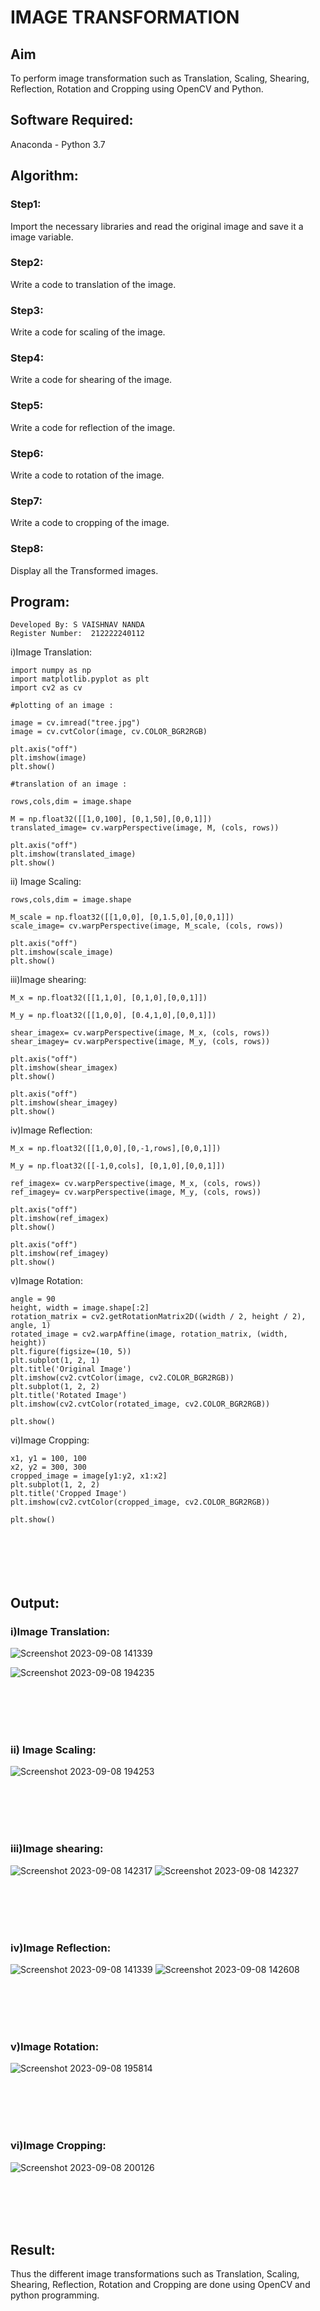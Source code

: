 # IMAGE TRANSFORMATION

## Aim
To perform image transformation such as Translation, Scaling, Shearing, Reflection, Rotation and Cropping using OpenCV and Python.

## Software Required:
Anaconda - Python 3.7

## Algorithm:
### Step1:
Import the necessary libraries and read the original image and save it a image variable.
<br>

### Step2:
Write a code to translation of the image.
<br>

### Step3:
Write a code for scaling of the image.
<br>

### Step4:
Write a code for shearing of the image.
<br>

### Step5:
Write a code for reflection of the image.
<br>

### Step6:
Write a code to rotation of the image.

### Step7:
Write a code to cropping of the image.

### Step8:
Display all the Transformed images.


## Program:
```
Developed By: S VAISHNAV NANDA
Register Number:  212222240112
```
i)Image Translation:

```
import numpy as np
import matplotlib.pyplot as plt 
import cv2 as cv
```
```
#plotting of an image :

image = cv.imread("tree.jpg")
image = cv.cvtColor(image, cv.COLOR_BGR2RGB)

plt.axis("off")
plt.imshow(image)
plt.show()

#translation of an image :

rows,cols,dim = image.shape

M = np.float32([[1,0,100], [0,1,50],[0,0,1]])
translated_image= cv.warpPerspective(image, M, (cols, rows))

plt.axis("off")
plt.imshow(translated_image)
plt.show()
```


ii) Image Scaling:
```
rows,cols,dim = image.shape

M_scale = np.float32([[1,0,0], [0,1.5,0],[0,0,1]])
scale_image= cv.warpPerspective(image, M_scale, (cols, rows))

plt.axis("off")
plt.imshow(scale_image)
plt.show()

```


iii)Image shearing:
```
M_x = np.float32([[1,1,0], [0,1,0],[0,0,1]])

M_y = np.float32([[1,0,0], [0.4,1,0],[0,0,1]])

shear_imagex= cv.warpPerspective(image, M_x, (cols, rows))
shear_imagey= cv.warpPerspective(image, M_y, (cols, rows))

plt.axis("off")
plt.imshow(shear_imagex)
plt.show()

plt.axis("off")
plt.imshow(shear_imagey)
plt.show()
```



iv)Image Reflection:
```
M_x = np.float32([[1,0,0],[0,-1,rows],[0,0,1]])

M_y = np.float32([[-1,0,cols], [0,1,0],[0,0,1]])

ref_imagex= cv.warpPerspective(image, M_x, (cols, rows))
ref_imagey= cv.warpPerspective(image, M_y, (cols, rows))

plt.axis("off")
plt.imshow(ref_imagex)
plt.show()

plt.axis("off")
plt.imshow(ref_imagey)
plt.show()

```



v)Image Rotation:
```
angle = 90 
height, width = image.shape[:2]
rotation_matrix = cv2.getRotationMatrix2D((width / 2, height / 2), angle, 1)
rotated_image = cv2.warpAffine(image, rotation_matrix, (width, height))
plt.figure(figsize=(10, 5))
plt.subplot(1, 2, 1)
plt.title('Original Image')
plt.imshow(cv2.cvtColor(image, cv2.COLOR_BGR2RGB))
plt.subplot(1, 2, 2)
plt.title('Rotated Image')
plt.imshow(cv2.cvtColor(rotated_image, cv2.COLOR_BGR2RGB))

plt.show()

```



vi)Image Cropping:
```
x1, y1 = 100, 100 
x2, y2 = 300, 300 
cropped_image = image[y1:y2, x1:x2]
plt.subplot(1, 2, 2)
plt.title('Cropped Image')
plt.imshow(cv2.cvtColor(cropped_image, cv2.COLOR_BGR2RGB))

plt.show()







```
## Output:
### i)Image Translation:
![Screenshot 2023-09-08 141339](https://github.com/JeevaGowtham-S/IMAGETRANSFORMATION/assets/118042624/3695f48b-c3b1-4b9b-bfa8-fd6e25764055)

![Screenshot 2023-09-08 194235](https://github.com/JeevaGowtham-S/IMAGETRANSFORMATION/assets/118042624/449db3bd-ec0d-4040-aaa2-5e215228fe18)

<br>
<br>
<br>
<br>

### ii) Image Scaling:
![Screenshot 2023-09-08 194253](https://github.com/JeevaGowtham-S/IMAGETRANSFORMATION/assets/118042624/c170acaa-a696-4647-8531-e09efc21d762)

<br>
<br>
<br>
<br>


### iii)Image shearing:
![Screenshot 2023-09-08 142317](https://github.com/JeevaGowtham-S/IMAGETRANSFORMATION/assets/118042624/d9e454ce-8402-4cbc-be23-e2935d483369)
![Screenshot 2023-09-08 142327](https://github.com/JeevaGowtham-S/IMAGETRANSFORMATION/assets/118042624/43f6ec3a-b5e7-4292-a6d9-99c5691ecc40)



<br>
<br>
<br>
<br>


### iv)Image Reflection:
![Screenshot 2023-09-08 141339](https://github.com/JeevaGowtham-S/IMAGETRANSFORMATION/assets/118042624/851212e9-5a96-43f0-97be-550c9cc13b86)
![Screenshot 2023-09-08 142608](https://github.com/JeevaGowtham-S/IMAGETRANSFORMATION/assets/118042624/6d521577-9378-4ea7-9f68-9685e15492f3)

<br>
<br>
<br>
<br>



### v)Image Rotation:
![Screenshot 2023-09-08 195814](https://github.com/JeevaGowtham-S/IMAGETRANSFORMATION/assets/118042624/647c2bc5-7675-4b09-9143-a110bcf4fc1a)




<br>
<br>
<br>
<br>



### vi)Image Cropping:

![Screenshot 2023-09-08 200126](https://github.com/JeevaGowtham-S/IMAGETRANSFORMATION/assets/118042624/f8a4d147-e1de-4f05-8aa9-e74f62c7986f)


<br>
<br>
<br>
<br>




## Result: 

Thus the different image transformations such as Translation, Scaling, Shearing, Reflection, Rotation and Cropping are done using OpenCV and python programming.
